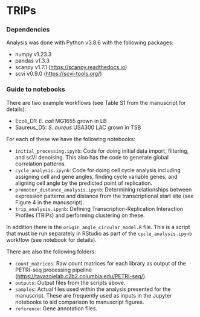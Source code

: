 # TRIPs

### Dependencies
Analysis was done with Python v3.8.6 with the following packages:
- numpy v1.23.3
- pandas v1.3.3
- scanpy v1.7.1 (https://scanpy.readthedocs.io)
- scvi v0.9.0 (https://scvi-tools.org/)

### Guide to notebooks
There are two example workflows (see Table S1 from the manuscript for details):
- Ecoli_D1: *E. coli* MG1655 grown in LB
- Saureus_D5: *S. aureus* USA300 LAC grown in TSB

For each of these we have the following notebooks:
- `initial_processing.ipynb`: Code for doing initial data import, filtering, and scVI denoising. This also has the code to generate global correlation patterns.
- `cycle_analysis.ipynb`: Code for doing cell cycle analysis including assigning cell and gene angles, finding cycle variable genes, and aligning cell angle by the predicted point of replication.
- `promoter_distance_analysis.ipynb`: Determining relationships between expression patterns and distance from the transcriptional start site (see Figure 4 in the manuscript).
- `trip_analysis.ipynb`: Defining Transcription-Replication Interaction Profiles (TRIPs) and performing clustering on these.

In addition there is the `origin_angle_circular_model.R` file. This is a script that must be run separately in RStudio as part of the `cycle_analysis.ipynb` workflow (see notebook for details).

  There are also the following folders:
  - `count_matrices`: Raw count matrices for each library as output of the PETRI-seq processing pipeline (https://tavazoielab.c2b2.columbia.edu/PETRI-seq/).
  - `outputs`: Output files from the scripts above.
  - `samples`: Actual files used within the analysis presented for the manuscript. These are frequently used as inputs in the Jupyter notebooks to aid comparison to manuscript figures.
  - `reference`: Gene annotation files.
